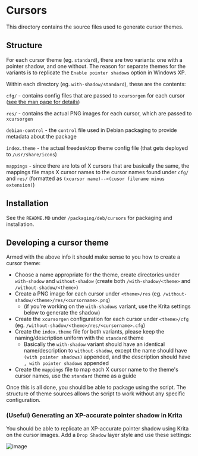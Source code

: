 # Cursors
This directory contains the source files used to generate cursor themes.

## Structure
For each cursor theme (eg. `standard`), there are two variants: one with a pointer shadow, and one without. The reason for separate themes for the variants is to replicate the `Enable pointer shadows` option in Windows XP.

Within each directory (eg. `with-shadow/standard`), these are the contents:

`cfg/` - contains config files that are passed to `xcursorgen` for each cursor ([see the man page for details](https://www.x.org/releases/current/doc/man/man1/xcursorgen.1.xhtml))

`res/` - contains the actual PNG images for each cursor, which are passed to `xcursorgen`

`debian-control` - the `control` file used in Debian packaging to provide metadata about the package

`index.theme` - the actual freedesktop theme config file (that gets deployed to `/usr/share/icons`)

`mappings` - since there are lots of X cursors that are basically the same, the mappings file maps X cursor names to the cursor names found under `cfg/` and `res/` (formatted as `(xcursor name)-->(cusor filename minus extension)`)

## Installation
See the `README.MD` under `/packaging/deb/cursors` for packaging and installation.

## Developing a cursor theme
Armed with the above info it should make sense to you how to create a cursor theme:
- Choose a name appropriate for the theme, create directories under `with-shadow` and `without-shadow` (create both `/with-shadow/<theme>` and `/without-shadow/<theme>`)
- Create a PNG image for each cursor under `<theme>/res` (eg. `/without-shadow/<theme>/res/<cursorname>.png`)
  - (if you're working on the `with-shadows` variant, use the Krita settings below to generate the shadow)
- Create the `xcursorgen` configuration for each cursor under `<theme>/cfg` (eg. `/without-shadow/<theme>/res/<cursorname>.cfg`)
- Create the `index.theme` file for both variants, please keep the naming/description uniform with the `standard` theme
  - Basically the `with-shadow` variant should have an identical name/description to `without-shadow`, except the name should have `(with pointer shadows)` appended, and the description should have `, with pointer shadows` appended
- Create the `mappings` file to map each X cursor name to the theme's cursor names, use the `standard` theme as a guide

Once this is all done, you should be able to package using the script. The structure of theme sources allows the script to work without any specific configuration.

### (Useful) Generating an XP-accurate pointer shadow in Krita
You should be able to replicate an XP-accurate pointer shadow using Krita on the cursor images. Add a `Drop Shadow` layer style and use these settings:

![image](https://user-images.githubusercontent.com/13258281/141696896-bcce7f12-90b2-444a-acc9-fd91ef4fcad6.png)
